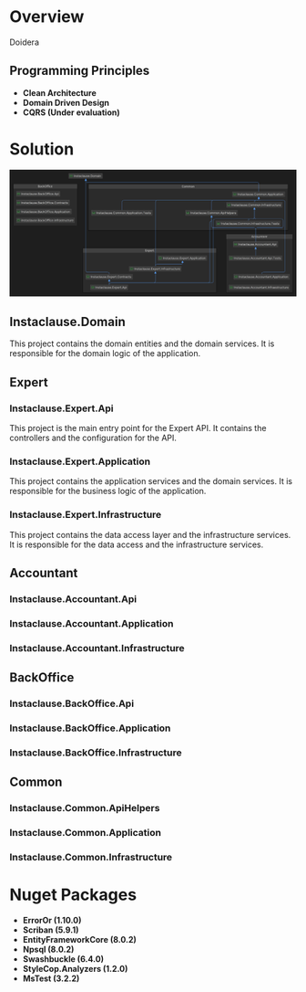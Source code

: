 # Overview
Doidera

## Programming Principles
- **Clean Architecture**
- **Domain Driven Design**
- **CQRS (Under evaluation)**

# Solution

![Project Dependency Tree](images/Instaclause.png "Project Dependency Tree")

## Instaclause.Domain
This project contains the domain entities and the domain services. It is responsible for the domain logic of the application.

## Expert

### Instaclause.Expert.Api
This project is the main entry point for the Expert API. It contains the controllers and the configuration for the API.

### Instaclause.Expert.Application
This project contains the application services and the domain services. It is responsible for the business logic of the application.

### Instaclause.Expert.Infrastructure
This project contains the data access layer and the infrastructure services. It is responsible for the data access and the infrastructure services.

## Accountant

### Instaclause.Accountant.Api

### Instaclause.Accountant.Application

### Instaclause.Accountant.Infrastructure

## BackOffice

### Instaclause.BackOffice.Api

### Instaclause.BackOffice.Application

### Instaclause.BackOffice.Infrastructure

## Common

### Instaclause.Common.ApiHelpers

### Instaclause.Common.Application

### Instaclause.Common.Infrastructure

# Nuget Packages
- **ErrorOr (1.10.0)**
- **Scriban (5.9.1)**
- **EntityFrameworkCore (8.0.2)**
- **Npsql (8.0.2)**
- **Swashbuckle (6.4.0)**
- **StyleCop.Analyzers (1.2.0)**
- **MsTest (3.2.2)**
